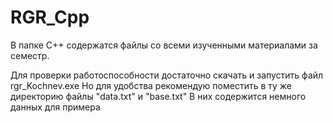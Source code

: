 # RGR_Cpp

В папке С++ содержатся файлы со всеми изученными материалами за семестр.

Для проверки работоспособности достаточно скачать и запустить файл rgr_Kochnev.exe
Но для удобства рекомендую поместить в ту же директорию файлы "data.txt" и "base.txt"
В них содержится немного данных для примера
